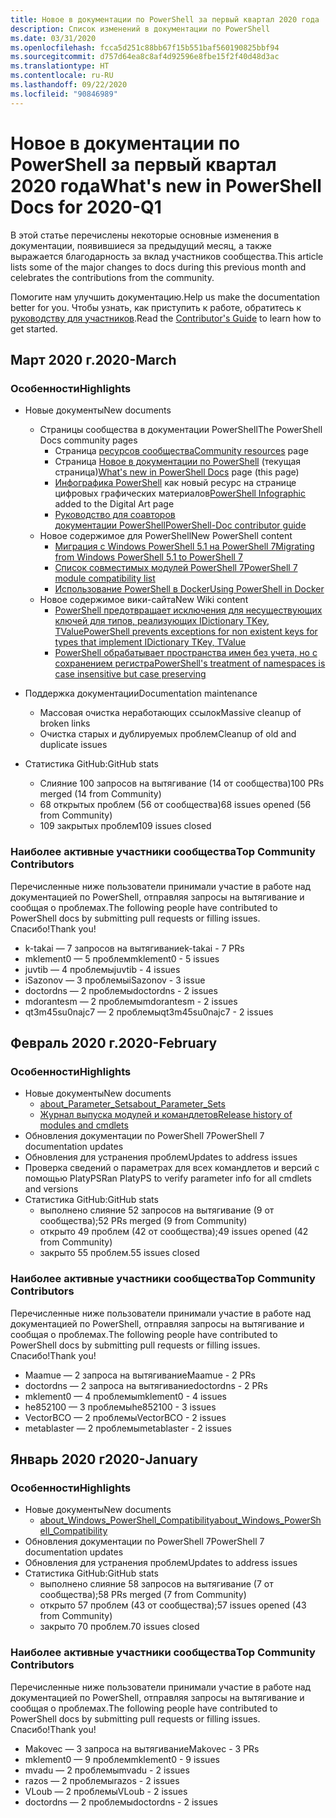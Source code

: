```yaml
---
title: Новое в документации по PowerShell за первый квартал 2020 года
description: Список изменений в документации по PowerShell
ms.date: 03/31/2020
ms.openlocfilehash: fcca5d251c88bb67f15b551baf560190825bbf94
ms.sourcegitcommit: d757d64ea8c8af4d92596e8fbe15f2f40d48d3ac
ms.translationtype: HT
ms.contentlocale: ru-RU
ms.lasthandoff: 09/22/2020
ms.locfileid: "90846989"
---
```

# <a name="whats-new-in-powershell-docs-for-2020-q1"></a><span data-ttu-id="8feed-103">Новое в документации по PowerShell за первый квартал 2020 года</span><span class="sxs-lookup"><span data-stu-id="8feed-103">What's new in PowerShell Docs for 2020-Q1</span></span>

<span data-ttu-id="8feed-104">В этой статье перечислены некоторые основные изменения в документации, появившиеся за предыдущий месяц, а также выражается благодарность за вклад участников сообщества.</span><span class="sxs-lookup"><span data-stu-id="8feed-104">This article lists some of the major changes to docs during this previous month and celebrates the contributions from the community.</span></span>

<span data-ttu-id="8feed-105">Помогите нам улучшить документацию.</span><span class="sxs-lookup"><span data-stu-id="8feed-105">Help us make the documentation better for you.</span></span> <span data-ttu-id="8feed-106">Чтобы узнать, как приступить к работе, обратитесь к [руководству для участников][contrib].</span><span class="sxs-lookup"><span data-stu-id="8feed-106">Read the [Contributor's Guide][contrib] to learn how to get started.</span></span>

## <a name="2020-march"></a><span data-ttu-id="8feed-107">Март 2020 г.</span><span class="sxs-lookup"><span data-stu-id="8feed-107">2020-March</span></span>

### <a name="highlights"></a><span data-ttu-id="8feed-108">Особенности</span><span class="sxs-lookup"><span data-stu-id="8feed-108">Highlights</span></span>

- <span data-ttu-id="8feed-109">Новые документы</span><span class="sxs-lookup"><span data-stu-id="8feed-109">New documents</span></span>
  - <span data-ttu-id="8feed-110">Страницы сообщества в документации PowerShell</span><span class="sxs-lookup"><span data-stu-id="8feed-110">The PowerShell Docs community pages</span></span>
    - <span data-ttu-id="8feed-111">Страница [ресурсов сообщества](/powershell/scripting/community/community-support)</span><span class="sxs-lookup"><span data-stu-id="8feed-111">[Community resources](/powershell/scripting/community/community-support) page</span></span>
    - <span data-ttu-id="8feed-112">Страница [Новое в документации по PowerShell](#2020-march) (текущая страница)</span><span class="sxs-lookup"><span data-stu-id="8feed-112">[What's new in PowerShell Docs](#2020-march) page (this page)</span></span>
    - <span data-ttu-id="8feed-113">[Инфографика PowerShell](https://github.com/MicrosoftDocs/PowerShell-Docs/blob/staging/assets/PowerShell_7_Infographic.pdf) как новый ресурс на странице цифровых графических материалов</span><span class="sxs-lookup"><span data-stu-id="8feed-113">[PowerShell Infographic](https://github.com/MicrosoftDocs/PowerShell-Docs/blob/staging/assets/PowerShell_7_Infographic.pdf) added to the Digital Art page</span></span>
    - [<span data-ttu-id="8feed-114">Руководство для соавторов документации PowerShell</span><span class="sxs-lookup"><span data-stu-id="8feed-114">PowerShell-Doc contributor guide</span></span>](/powershell/scripting/community/contributing/overview?view=powershell-7)
  - <span data-ttu-id="8feed-115">Новое содержимое для PowerShell</span><span class="sxs-lookup"><span data-stu-id="8feed-115">New PowerShell content</span></span>
    - [<span data-ttu-id="8feed-116">Миграция с Windows PowerShell 5.1 на PowerShell 7</span><span class="sxs-lookup"><span data-stu-id="8feed-116">Migrating from Windows PowerShell 5.1 to PowerShell 7</span></span>](/powershell/scripting/whats-new/migrating-from-windows-powershell-51-to-powershell-7)
    - [<span data-ttu-id="8feed-117">Список совместимых модулей PowerShell 7</span><span class="sxs-lookup"><span data-stu-id="8feed-117">PowerShell 7 module compatibility list</span></span>](/PowerShell/scripting/whats-new/module-compatibility)
    - [<span data-ttu-id="8feed-118">Использование PowerShell в Docker</span><span class="sxs-lookup"><span data-stu-id="8feed-118">Using PowerShell in Docker</span></span>](/powershell/scripting/install/powershell-in-docker)
  - <span data-ttu-id="8feed-119">Новое содержимое вики-сайта</span><span class="sxs-lookup"><span data-stu-id="8feed-119">New Wiki content</span></span>
    - [<span data-ttu-id="8feed-120">PowerShell предотвращает исключения для несуществующих ключей для типов, реализующих IDictionary TKey, TValue</span><span class="sxs-lookup"><span data-stu-id="8feed-120">PowerShell prevents exceptions for non existent keys for types that implement IDictionary TKey, TValue</span></span>](https://github.com/MicrosoftDocs/PowerShell-Docs/wiki/PowerShell-prevents-exceptions-for-non-existent-keys-for-types-that-implement-IDictionary-TKey,-TValue-)
    - [<span data-ttu-id="8feed-121">PowerShell обрабатывает пространства имен без учета, но с сохранением регистра</span><span class="sxs-lookup"><span data-stu-id="8feed-121">PowerShell's treatment of namespaces is case insensitive but case preserving</span></span>](https://github.com/MicrosoftDocs/PowerShell-Docs/wiki/PowerShell's-treatment-of-namespaces-is-case-insensitive-but-case-preserving)

- <span data-ttu-id="8feed-122">Поддержка документации</span><span class="sxs-lookup"><span data-stu-id="8feed-122">Documentation maintenance</span></span>
  - <span data-ttu-id="8feed-123">Массовая очистка неработающих ссылок</span><span class="sxs-lookup"><span data-stu-id="8feed-123">Massive cleanup of broken links</span></span>
  - <span data-ttu-id="8feed-124">Очистка старых и дублируемых проблем</span><span class="sxs-lookup"><span data-stu-id="8feed-124">Cleanup of old and duplicate issues</span></span>

- <span data-ttu-id="8feed-125">Статистика GitHub:</span><span class="sxs-lookup"><span data-stu-id="8feed-125">GitHub stats</span></span>
  - <span data-ttu-id="8feed-126">Слияние 100 запросов на вытягивание (14 от сообщества)</span><span class="sxs-lookup"><span data-stu-id="8feed-126">100 PRs merged (14 from Community)</span></span>
  - <span data-ttu-id="8feed-127">68 открытых проблем (56 от сообщества)</span><span class="sxs-lookup"><span data-stu-id="8feed-127">68 issues opened (56 from Community)</span></span>
  - <span data-ttu-id="8feed-128">109 закрытых проблем</span><span class="sxs-lookup"><span data-stu-id="8feed-128">109 issues closed</span></span>

### <a name="top-community-contributors"></a><span data-ttu-id="8feed-129">Наиболее активные участники сообщества</span><span class="sxs-lookup"><span data-stu-id="8feed-129">Top Community Contributors</span></span>

<span data-ttu-id="8feed-130">Перечисленные ниже пользователи принимали участие в работе над документацией по PowerShell, отправляя запросы на вытягивание и сообщая о проблемах.</span><span class="sxs-lookup"><span data-stu-id="8feed-130">The following people have contributed to PowerShell docs by submitting pull requests or filling issues.</span></span> <span data-ttu-id="8feed-131">Спасибо!</span><span class="sxs-lookup"><span data-stu-id="8feed-131">Thank you!</span></span>

- <span data-ttu-id="8feed-132">k-takai — 7 запросов на вытягивание</span><span class="sxs-lookup"><span data-stu-id="8feed-132">k-takai - 7 PRs</span></span>
- <span data-ttu-id="8feed-133">mklement0 — 5 проблем</span><span class="sxs-lookup"><span data-stu-id="8feed-133">mklement0 - 5 issues</span></span>
- <span data-ttu-id="8feed-134">juvtib — 4 проблемы</span><span class="sxs-lookup"><span data-stu-id="8feed-134">juvtib - 4 issues</span></span>
- <span data-ttu-id="8feed-135">iSazonov — 3 проблемы</span><span class="sxs-lookup"><span data-stu-id="8feed-135">iSazonov - 3 issue</span></span>
- <span data-ttu-id="8feed-136">doctordns — 2 проблемы</span><span class="sxs-lookup"><span data-stu-id="8feed-136">doctordns - 2 issues</span></span>
- <span data-ttu-id="8feed-137">mdorantesm — 2 проблемы</span><span class="sxs-lookup"><span data-stu-id="8feed-137">mdorantesm - 2 issues</span></span>
- <span data-ttu-id="8feed-138">qt3m45su0najc7 — 2 проблемы</span><span class="sxs-lookup"><span data-stu-id="8feed-138">qt3m45su0najc7 - 2 issues</span></span>

## <a name="2020-february"></a><span data-ttu-id="8feed-139">Февраль 2020 г.</span><span class="sxs-lookup"><span data-stu-id="8feed-139">2020-February</span></span>

### <a name="highlights"></a><span data-ttu-id="8feed-140">Особенности</span><span class="sxs-lookup"><span data-stu-id="8feed-140">Highlights</span></span>

- <span data-ttu-id="8feed-141">Новые документы</span><span class="sxs-lookup"><span data-stu-id="8feed-141">New documents</span></span>
  - [<span data-ttu-id="8feed-142">about_Parameter_Sets</span><span class="sxs-lookup"><span data-stu-id="8feed-142">about_Parameter_Sets</span></span>](/powershell/module/microsoft.powershell.core/about/about_parameter_sets)
  - [<span data-ttu-id="8feed-143">Журнал выпуска модулей и командлетов</span><span class="sxs-lookup"><span data-stu-id="8feed-143">Release history of modules and cmdlets</span></span>](/powershell/scripting/whats-new/cmdlet-versions)
- <span data-ttu-id="8feed-144">Обновления документации по PowerShell 7</span><span class="sxs-lookup"><span data-stu-id="8feed-144">PowerShell 7 documentation updates</span></span>
- <span data-ttu-id="8feed-145">Обновления для устранения проблем</span><span class="sxs-lookup"><span data-stu-id="8feed-145">Updates to address issues</span></span>
- <span data-ttu-id="8feed-146">Проверка сведений о параметрах для всех командлетов и версий с помощью PlatyPS</span><span class="sxs-lookup"><span data-stu-id="8feed-146">Ran PlatyPS to verify parameter info for all cmdlets and versions</span></span>
- <span data-ttu-id="8feed-147">Статистика GitHub:</span><span class="sxs-lookup"><span data-stu-id="8feed-147">GitHub stats</span></span>
  - <span data-ttu-id="8feed-148">выполнено слияние 52 запросов на вытягивание (9 от сообщества);</span><span class="sxs-lookup"><span data-stu-id="8feed-148">52 PRs merged (9 from Community)</span></span>
  - <span data-ttu-id="8feed-149">открыто 49 проблем (42 от сообщества);</span><span class="sxs-lookup"><span data-stu-id="8feed-149">49 issues opened (42 from Community)</span></span>
  - <span data-ttu-id="8feed-150">закрыто 55 проблем.</span><span class="sxs-lookup"><span data-stu-id="8feed-150">55 issues closed</span></span>

### <a name="top-community-contributors"></a><span data-ttu-id="8feed-151">Наиболее активные участники сообщества</span><span class="sxs-lookup"><span data-stu-id="8feed-151">Top Community Contributors</span></span>

<span data-ttu-id="8feed-152">Перечисленные ниже пользователи принимали участие в работе над документацией по PowerShell, отправляя запросы на вытягивание и сообщая о проблемах.</span><span class="sxs-lookup"><span data-stu-id="8feed-152">The following people have contributed to PowerShell docs by submitting pull requests or filling issues.</span></span> <span data-ttu-id="8feed-153">Спасибо!</span><span class="sxs-lookup"><span data-stu-id="8feed-153">Thank you!</span></span>

- <span data-ttu-id="8feed-154">Maamue — 2 запроса на вытягивание</span><span class="sxs-lookup"><span data-stu-id="8feed-154">Maamue - 2 PRs</span></span>
- <span data-ttu-id="8feed-155">doctordns — 2 запроса на вытягивание</span><span class="sxs-lookup"><span data-stu-id="8feed-155">doctordns - 2 PRs</span></span>
- <span data-ttu-id="8feed-156">mklement0 — 4 проблемы</span><span class="sxs-lookup"><span data-stu-id="8feed-156">mklement0 - 4 issues</span></span>
- <span data-ttu-id="8feed-157">he852100 — 3 проблемы</span><span class="sxs-lookup"><span data-stu-id="8feed-157">he852100 - 3 issues</span></span>
- <span data-ttu-id="8feed-158">VectorBCO — 2 проблемы</span><span class="sxs-lookup"><span data-stu-id="8feed-158">VectorBCO - 2 issues</span></span>
- <span data-ttu-id="8feed-159">metablaster — 2 проблемы</span><span class="sxs-lookup"><span data-stu-id="8feed-159">metablaster - 2 issues</span></span>

## <a name="2020-january"></a><span data-ttu-id="8feed-160">Январь 2020 г</span><span class="sxs-lookup"><span data-stu-id="8feed-160">2020-January</span></span>

### <a name="highlights"></a><span data-ttu-id="8feed-161">Особенности</span><span class="sxs-lookup"><span data-stu-id="8feed-161">Highlights</span></span>

- <span data-ttu-id="8feed-162">Новые документы</span><span class="sxs-lookup"><span data-stu-id="8feed-162">New documents</span></span>
  - [<span data-ttu-id="8feed-163">about_Windows_PowerShell_Compatibility</span><span class="sxs-lookup"><span data-stu-id="8feed-163">about_Windows_PowerShell_Compatibility</span></span>](/powershell/module/microsoft.powershell.core/about/about_Windows_PowerShell_Compatibility)
- <span data-ttu-id="8feed-164">Обновления документации по PowerShell 7</span><span class="sxs-lookup"><span data-stu-id="8feed-164">PowerShell 7 documentation updates</span></span>
- <span data-ttu-id="8feed-165">Обновления для устранения проблем</span><span class="sxs-lookup"><span data-stu-id="8feed-165">Updates to address issues</span></span>
- <span data-ttu-id="8feed-166">Статистика GitHub:</span><span class="sxs-lookup"><span data-stu-id="8feed-166">GitHub stats</span></span>
  - <span data-ttu-id="8feed-167">выполнено слияние 58 запросов на вытягивание (7 от сообщества);</span><span class="sxs-lookup"><span data-stu-id="8feed-167">58 PRs merged (7 from Community)</span></span>
  - <span data-ttu-id="8feed-168">открыто 57 проблем (43 от сообщества);</span><span class="sxs-lookup"><span data-stu-id="8feed-168">57 issues opened (43 from Community)</span></span>
  - <span data-ttu-id="8feed-169">закрыто 70 проблем.</span><span class="sxs-lookup"><span data-stu-id="8feed-169">70 issues closed</span></span>

### <a name="top-community-contributors"></a><span data-ttu-id="8feed-170">Наиболее активные участники сообщества</span><span class="sxs-lookup"><span data-stu-id="8feed-170">Top Community Contributors</span></span>

<span data-ttu-id="8feed-171">Перечисленные ниже пользователи принимали участие в работе над документацией по PowerShell, отправляя запросы на вытягивание и сообщая о проблемах.</span><span class="sxs-lookup"><span data-stu-id="8feed-171">The following people have contributed to PowerShell docs by submitting pull requests or filling issues.</span></span> <span data-ttu-id="8feed-172">Спасибо!</span><span class="sxs-lookup"><span data-stu-id="8feed-172">Thank you!</span></span>

- <span data-ttu-id="8feed-173">Makovec — 3 запроса на вытягивание</span><span class="sxs-lookup"><span data-stu-id="8feed-173">Makovec - 3 PRs</span></span>
- <span data-ttu-id="8feed-174">mklement0 — 9 проблем</span><span class="sxs-lookup"><span data-stu-id="8feed-174">mklement0 - 9 issues</span></span>
- <span data-ttu-id="8feed-175">mvadu — 2 проблемы</span><span class="sxs-lookup"><span data-stu-id="8feed-175">mvadu - 2 issues</span></span>
- <span data-ttu-id="8feed-176">razos — 2 проблемы</span><span class="sxs-lookup"><span data-stu-id="8feed-176">razos - 2 issues</span></span>
- <span data-ttu-id="8feed-177">VLoub — 2 проблемы</span><span class="sxs-lookup"><span data-stu-id="8feed-177">VLoub - 2 issues</span></span>
- <span data-ttu-id="8feed-178">doctordns — 2 проблемы</span><span class="sxs-lookup"><span data-stu-id="8feed-178">doctordns - 2 issues</span></span>

<!-- Link references -->
[contrib]: contributing/overview.md
